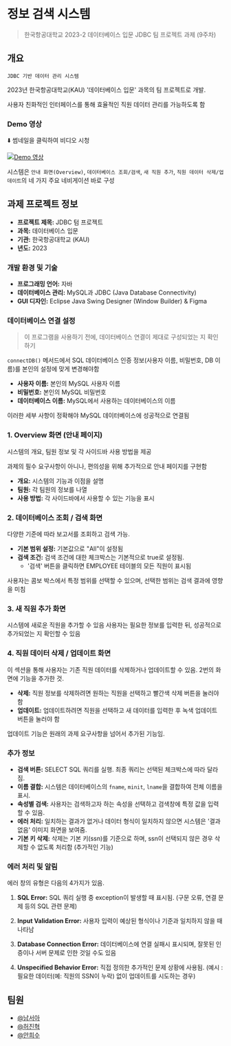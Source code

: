 # 정보 검색 시스템

> 한국항공대학교 2023-2 데이터베이스 입문 JDBC 팀 프로젝트 과제 (9주차)

## 개요

`JDBC 기반 데이터 관리 시스템`

2023년 한국항공대학교(KAU) '데이터베이스 입문' 과목의 팀 프로젝트로 개발.

사용자 친화적인 인터페이스를 통해 효율적인 직원 데이터 관리를 가능하도록 함

### Demo 영상

⬇️ 썸네일을 클릭하여 비디오 시청

[![Demo 영상](https://github.com/Wendy-Nam/JDBC_DB_Application/blob/main/images/thumbnail.png)](http://www.youtube.com/watch?v=MUagyuR_w_A "정보 검색 시스템")

시스템은 `안내 화면(Overview)`, `데이터베이스 조회/검색`, `새 직원 추가`, `직원 데이터 삭제/업데이트`의 네 가지 주요 네비게이션 바로 구성

## 과제 프로젝트 정보

- **프로젝트 제목:** JDBC 텀 프로젝트
- **과목:** 데이터베이스 입문
- **기관:** 한국항공대학교 (KAU)
- **년도:** 2023

### 개발 환경 및 기술

- **프로그래밍 언어:** 자바
- **데이터베이스 관리:** MySQL과 JDBC (Java Database Connectivity)
- **GUI 디자인:** Eclipse Java Swing Designer (Window Builder) & Figma

### 데이터베이스 연결 설정

> 이 프로그램을 사용하기 전에, 데이터베이스 연결이 제대로 구성되었는 지 확인하기

`connectDB()` 메서드에서 SQL 데이터베이스 인증 정보(사용자 이름, 비밀번호, DB 이름)를 본인의 설정에 맞게 변경해야함

- **사용자 이름:** 본인의 MySQL 사용자 이름
- **비밀번호:** 본인의 MySQL 비밀번호
- **데이터베이스 이름:** MySQL에서 사용하는 데이터베이스의 이름

이러한 세부 사항이 정확해야 MySQL 데이터베이스에 성공적으로 연결됨

### 1. Overview 화면 (안내 페이지)

시스템의 개요, 팀원 정보 및 각 사이드바 사용 방법을 제공

과제의 필수 요구사항이 아니나, 편의성을 위해 추가적으로 안내 페이지를 구현함

- **개요:** 시스템의 기능과 이점을 설명
- **팀원:** 각 팀원의 정보를 나열
- **사용 방법:** 각 사이드바에서 사용할 수 있는 기능을 표시

### 2. 데이터베이스 조회 / 검색 화면

다양한 기준에 따라 보고서를 조회하고 검색 가능.

- **기본 범위 설정:** 기본값으로 "All"이 설정됨
- **검색 조건:** 검색 조건에 대한 체크박스는 기본적으로 true로 설정됨.
  -   '검색' 버튼을 클릭하면 EMPLOYEE 테이블의 모든 직원이 표시됨

사용자는 콤보 박스에서 특정 범위를 선택할 수 있으며, 선택한 범위는 검색 결과에 영향을 미침

### 3. 새 직원 추가 화면

시스템에 새로운 직원을 추가할 수 있음
사용자는 필요한 정보를 입력한 뒤, 성공적으로 추가되었는 지 확인할 수 있음

### 4. 직원 데이터 삭제 / 업데이트 화면

이 섹션을 통해 사용자는 기존 직원 데이터를 삭제하거나 업데이트할 수 있음. 
2번의 화면에 기능을 추가한 것.

- **삭제:** 직원 정보를 삭제하려면 원하는 직원을 선택하고 빨간색 삭제 버튼을 눌러야 함
- **업데이트:** 업데이트하려면 직원을 선택하고 새 데이터를 입력한 후 녹색 업데이트 버튼을 눌러야 함

업데이트 기능은 원래의 과제 요구사항을 넘어서 추가된 기능임.

### 추가 정보

- **검색 버튼:** SELECT SQL 쿼리를 실행. 최종 쿼리는 선택된 체크박스에 따라 달라짐.
- **이름 결합:** 시스템은 데이터베이스의 `fname`, `minit`, `lname`을 결합하여 전체 이름을 표시.
- **속성별 검색:** 사용자는 검색하고자 하는 속성을 선택하고 검색창에 특정 값을 입력할 수 있음.
- **에러 처리:** 일치하는 결과가 없거나 데이터 형식이 일치하지 않으면 시스템은 '결과 없음' 이미지 화면을 보여줌.
- **기본 키 삭제:** 삭제는 기본 키(ssn)를 기준으로 하며, ssn이 선택되지 않은 경우 삭제할 수 없도록 처리함 (추가적인 기능)

### 에러 처리 및 알림

에러 창의 유형은 다음의 4가지가 있음.

1. **SQL Error:** SQL 쿼리 실행 중 exception이 발생할 때 표시됨. (구문 오류, 연결 문제 등의 SQL 관련 문제)

2. **Input Validation Error:** 사용자 입력이 예상된 형식이나 기준과 일치하지 않을 때 나타남

3. **Database Connection Error:** 데이터베이스에 연결 실패시 표시되며, 잘못된 인증이나 서버 문제로 인한 것일 수도 있음

4. **Unspecified Behavior Error:** 직접 정의한 추가적인 문제 상황에 사용됨. (예시 : 필요한 데이터(예: 직원의 SSN이 누락) 없이 업데이트를 시도하는 경우)

## 팀원

- [@남서아](https://github.com/Wendy-Nam)
- [@허진혁](https://github.com/jinhyeok0117)
- [@안희수](heesuya617@gmail.com)
